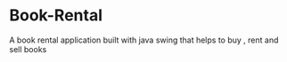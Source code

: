 # Book-Rental

A book rental application built with java swing that helps to buy , rent and sell books
